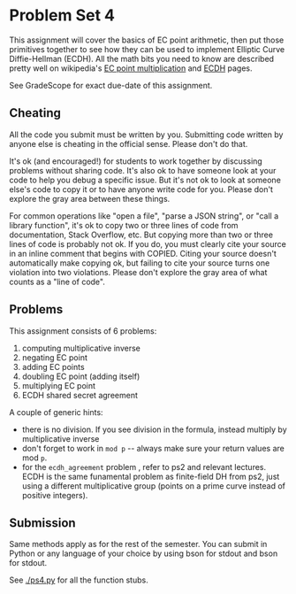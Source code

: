 # Problem Set 4

This assignment will cover the basics of EC point arithmetic, then
put those primitives together to see how they can be used to implement
Elliptic Curve Diffie-Hellman (ECDH). All the math bits you need to
know are described pretty well on wikipedia's
[EC point multiplication][1] and [ECDH][2] pages.

See GradeScope for exact due-date of this assignment.


## Cheating

All the code you submit must be written by you. Submitting code written
by anyone else is cheating in the official sense. Please don't do that.

It's ok (and encouraged!) for students to work together by discussing
problems without sharing code. It's also ok to have someone look at your
code to help you debug a specific issue. But it's not ok to look at
someone else's code to copy it or to have anyone write code for you.
Please don't explore the gray area between these things.

For common operations like "open a file", "parse a JSON string", or
"call a library function", it's ok to copy two or three lines of code
from documentation, Stack Overflow, etc. But copying more than two or
three lines of code is probably not ok. If you do, you must clearly cite
your source in an inline comment that begins with COPIED. Citing your
source doesn't automatically make copying ok, but failing to cite your
source turns one violation into two violations. Please don't explore the
gray area of what counts as a "line of code".

## Problems

This assignment consists of 6 problems:

1. computing multiplicative inverse
1. negating EC point
1. adding EC points
1. doubling EC point (adding itself)
1. multiplying EC point
1. ECDH shared secret agreement

A couple of generic hints:

- there is no division. If you see division in the formula, instead
  multiply by multiplicative inverse
- don't forget to work in `mod p` -- always make sure your return values
  are mod `p`.
- for the `ecdh_agreement` problem , refer to ps2 and relevant lectures.
  ECDH is the same funamental problem as finite-field DH from ps2, just
  using a different multiplicative group (points on a prime curve
  instead of positive integers).

## Submission

Same methods apply as for the rest of the semester. You can submit in
Python or any language of your choice by using bson for stdout and bson
for stdout.

See [./ps4.py](./ps4.py) for all the function stubs.

[1]: https://en.wikipedia.org/wiki/Elliptic_curve_point_multiplication
[2]: https://en.wikipedia.org/wiki/Elliptic-curve_Diffie%E2%80%93Hellman#Key_establishment_protocol
[3]: https://pypi.org/project/simple-bson/
